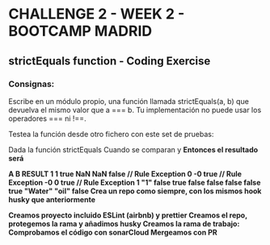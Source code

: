# CHALLENGE 2 - WEEK 2 - BOOTCAMP MADRID

## strictEquals function - Coding Exercise

### Consignas:

Escribe en un módulo propio, una función llamada strictEquals(a, b) que devuelva el mismo valor que a === b. Tu implementación no puede usar los operadores === ni !==.

Testea la función desde otro fichero con este set de pruebas:

Dada la función strictEquals
Cuando se comparan <A> y <B>
Entonces el resultado será <Result>

A B RESULT
1 1 true
NaN NaN false // Rule Exception
0 -0 true // Rule Exception
-0 0 true // Rule Exception
1 "1" false
true false false
false false true
"Water" "oil" false
Crea un repo como siempre, con los mismos hook husky que anteriormente

Creamos proyecto incluido ESLint (airbnb) y prettier
Creamos el repo, protegemos la rama y añadimos husky
Creamos la rama de trabajo:
Comprobamos el código con sonarCloud
Mergeamos con PR
